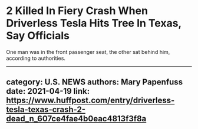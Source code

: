 # 2 Killed In Fiery Crash When Driverless Tesla Hits Tree In Texas, Say Officials

One man was in the front passenger seat, the other sat behind him, according to authorities.

---
category: U.S. NEWS
authors: Mary Papenfuss
date: 2021-04-19
link: https://www.huffpost.com/entry/driverless-tesla-texas-crash-2-dead_n_607ce4fae4b0eac4813f3f8a
---
